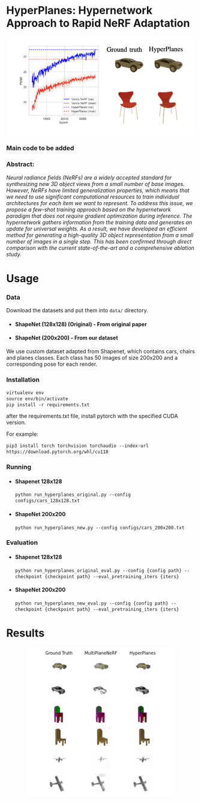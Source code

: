 # HyperPlanes: Hypernetwork Approach to Rapid NeRF Adaptation


<p align="center">
    <img src=assets/nerf_exp_1.png>
</p>

### Main code to be added

### Abstract: 
*Neural radiance fields (NeRFs) are a widely accepted standard for synthesizing new 3D object views from a small number of base images. However, NeRFs have limited generalization properties, which means that we need to use significant computational resources to train individual architectures for each item we want to represent. To address this issue, we propose a few-shot training approach based on the hypernetwork paradigm that does not require gradient optimization during inference. The hypernetwork gathers information from the training data and generates an update for universal weights. As a result, we have developed an efficient method for generating a high-quality 3D object representation from a small number of images in a single step. This has been confirmed through direct comparison with the current state-of-the-art and a comprehensive ablation study.*


# Usage

### Data

Download the datasets and put them into `data/` directory.

- #### ShapeNet (128x128) (Original) - From original paper

- #### ShapeNet (200x200) - From our dataset
We use custom dataset adapted from Shapenet, which contains cars, chairs and planes classes. Each class has 50 images of size 200x200 and a corresponding pose for each render.


### Installation
```
virtualenv env
source env/bin/activate
pip install -r requirements.txt
```

after the requirements.txt file, install pytorch with the specified CUDA version.

For example:
```
pip3 install torch torchvision torchaudio --index-url https://download.pytorch.org/whl/cu118
```


### Running
- #### Shapenet 128x128
    ```
    python run_hyperplanes_original.py --config configs/cars_128x128.txt
    ```

- #### ShapeNet 200x200
    ```
    python run_hyperplanes_new.py --config configs/cars_200x200.txt
    ```

### Evaluation
- #### Shapenet 128x128
    ```
    python run_hyperplanes_original_eval.py --config {config path} --checkpoint {checkpoint path} --eval_pretraining_iters {iters}
    ```

- #### ShapeNet 200x200
    ```
    python run_hyperplanes_new_eval.py --config {config path} --checkpoint {checkpoint path} --eval_pretraining_iters {iters}
    ```

# Results
 <p align="center">
    <img src=assets/recons_small.png height=400>
</p>
